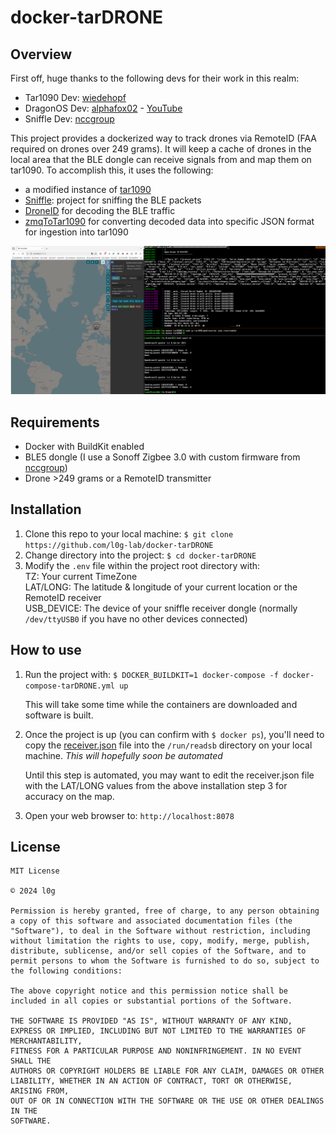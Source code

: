 # docker-tarDRONE

## Overview

First off, huge thanks to the following devs for their work in this realm:
- Tar1090 Dev: [wiedehopf](https://github.com/wiedehopf)
- DragonOS Dev: [alphafox02](https://github.com/alphafox02) - [YouTube](https://www.youtube.com/@cemaxecuter7783)
- Sniffle Dev: [nccgroup](https://github.com/nccgroup)

This project provides a dockerized way to track drones via RemoteID (FAA required on drones over 249 grams). It will keep a cache of drones in the local area that the BLE dongle can receive signals from and map them on tar1090. To accomplish this, it uses the following:

- a modified instance of [tar1090](https://github.com/wiedehopf/tar1090)
- [Sniffle](https://github.com/bkerler/Sniffle/tree/zmq): project for sniffing the BLE packets
- [DroneID](https://github.com/bkerler/DroneID) for decoding the BLE traffic
- [zmqToTar1090](https://github.com/l0g-lab/zmqToTar1090) for converting decoded data into specific JSON format for ingestion into tar1090

![drone_track](image.png)

## Requirements

- Docker with BuildKit enabled
- BLE5 dongle (I use a Sonoff Zigbee 3.0 with custom firmware from [nccgroup](https://github.com/nccgroup/Sniffle))
- Drone >249 grams or a RemoteID transmitter

## Installation

1. Clone this repo to your local machine: `$ git clone https://github.com/l0g-lab/docker-tarDRONE`
2. Change directory into the project: `$ cd docker-tarDRONE`
3. Modify the `.env` file within the project root directory with:\
    TZ: Your current TimeZone\
    LAT/LONG: The latitude & longitude of your current location or the RemoteID receiver\
    USB_DEVICE: The device of your sniffle receiver dongle (normally `/dev/ttyUSB0` if you have no other devices connected)

## How to use

1. Run the project with: `$ DOCKER_BUILDKIT=1 docker-compose -f docker-compose-tarDRONE.yml up`

    This will take some time while the containers are downloaded and software is built.

2. Once the project is up (you can confirm with `$ docker ps`), you'll need to copy the [receiver.json](https://github.com/l0g-lab/docker-tarDRONE/blob/main/tar1090_mod/receiver.json) file into the `/run/readsb` directory on your local machine. *This will hopefully soon be automated*

    Until this step is automated, you may want to edit the receiver.json file with the LAT/LONG values from the above installation step 3 for accuracy on the map.

3. Open your web browser to: `http://localhost:8078`

## License

```
MIT License

© 2024 l0g

Permission is hereby granted, free of charge, to any person obtaining a copy of this software and associated documentation files (the "Software"), to deal in the Software without restriction, including without limitation the rights to use, copy, modify, merge, publish, distribute, sublicense, and/or sell copies of the Software, and to permit persons to whom the Software is furnished to do so, subject to the following conditions:

The above copyright notice and this permission notice shall be included in all copies or substantial portions of the Software.

THE SOFTWARE IS PROVIDED "AS IS", WITHOUT WARRANTY OF ANY KIND, EXPRESS OR IMPLIED, INCLUDING BUT NOT LIMITED TO THE WARRANTIES OF MERCHANTABILITY,
FITNESS FOR A PARTICULAR PURPOSE AND NONINFRINGEMENT. IN NO EVENT SHALL THE
AUTHORS OR COPYRIGHT HOLDERS BE LIABLE FOR ANY CLAIM, DAMAGES OR OTHER
LIABILITY, WHETHER IN AN ACTION OF CONTRACT, TORT OR OTHERWISE, ARISING FROM,
OUT OF OR IN CONNECTION WITH THE SOFTWARE OR THE USE OR OTHER DEALINGS IN THE
SOFTWARE.
```